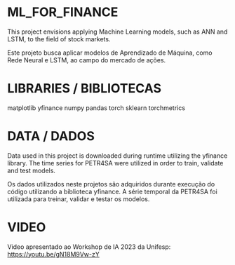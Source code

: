 # ML_FOR_FINANCE
This project envisions applying Machine Learning models, such as ANN and LSTM, to the field of stock markets.

Este projeto busca aplicar modelos de Aprendizado de Máquina, como Rede Neural e LSTM, ao campo do mercado de ações.

# LIBRARIES / BIBLIOTECAS
matplotlib
yfinance
numpy
pandas
torch
sklearn
torchmetrics

# DATA / DADOS
Data used in this project is downloaded during runtime utilizing the yfinance library.
The time series for PETR4SA were utilized in order to train, validate and test models.

Os dados utilizados neste projetos são adquiridos durante execução do código utilizando a biblioteca yfinance.
A série temporal da PETR4SA foi utilizada para treinar, validar e testar os modelos.

# VIDEO
Video apresentado ao Workshop de IA 2023 da Unifesp: https://youtu.be/gN18M9Vw-zY